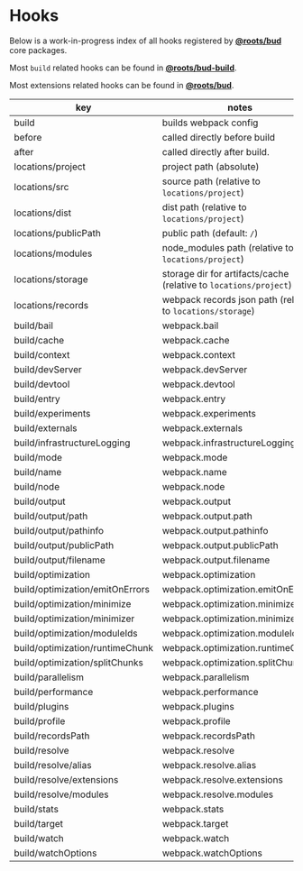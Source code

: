 # Hooks

Below is a work-in-progress index of all hooks registered by [**@roots/bud**](https://github.com/roots/bud/tree/stable/packages/@roots/bud) core packages.

Most `build` related hooks can be found in [**@roots/bud-build**](https://github.com/roots/bud/tree/stable/packages/@roots/bud-build).

Most extensions related hooks can be found in [**@roots/bud**](https://github.com/roots/bud/tree/stable/packages/@roots/bud).

| key                             | notes                                                             |
| ------------------------------- | ----------------------------------------------------------------- |
| build                           | builds webpack config                                             |
| before                          | called directly before build                                      |
| after                           | called directly after build.                                      |
| locations/project               | project path (absolute)                                           |
| locations/src                   | source path (relative to `locations/project`)                     |
| locations/dist                  | dist path (relative to `locations/project`)                       |
| locations/publicPath            | public path (default: `/`)                                        |
| locations/modules               | node_modules path (relative to `locations/project`)               |
| locations/storage               | storage dir for artifacts/cache (relative to `locations/project`) |
| locations/records               | webpack records json path (relative to `locations/storage`)       |
| build/bail                      | webpack.bail                                                      |
| build/cache                     | webpack.cache                                                     |
| build/context                   | webpack.context                                                   |
| build/devServer                 | webpack.devServer                                                 |
| build/devtool                   | webpack.devtool                                                   |
| build/entry                     | webpack.entry                                                     |
| build/experiments               | webpack.experiments                                               |
| build/externals                 | webpack.externals                                                 |
| build/infrastructureLogging     | webpack.infrastructureLogging                                     |
| build/mode                      | webpack.mode                                                      |
| build/name                      | webpack.name                                                      |
| build/node                      | webpack.node                                                      |
| build/output                    | webpack.output                                                    |
| build/output/path               | webpack.output.path                                               |
| build/output/pathinfo           | webpack.output.pathinfo                                           |
| build/output/publicPath         | webpack.output.publicPath                                         |
| build/output/filename           | webpack.output.filename                                           |
| build/optimization              | webpack.optimization                                              |
| build/optimization/emitOnErrors | webpack.optimization.emitOnErrors                                 |
| build/optimization/minimize     | webpack.optimization.minimize                                     |
| build/optimization/minimizer    | webpack.optimization.minimizer                                    |
| build/optimization/moduleIds    | webpack.optimization.moduleIds                                    |
| build/optimization/runtimeChunk | webpack.optimization.runtimeChunk                                 |
| build/optimization/splitChunks  | webpack.optimization.splitChunks                                  |
| build/parallelism               | webpack.parallelism                                               |
| build/performance               | webpack.performance                                               |
| build/plugins                   | webpack.plugins                                                   |
| build/profile                   | webpack.profile                                                   |
| build/recordsPath               | webpack.recordsPath                                               |
| build/resolve                   | webpack.resolve                                                   |
| build/resolve/alias             | webpack.resolve.alias                                             |
| build/resolve/extensions        | webpack.resolve.extensions                                        |
| build/resolve/modules           | webpack.resolve.modules                                           |
| build/stats                     | webpack.stats                                                     |
| build/target                    | webpack.target                                                    |
| build/watch                     | webpack.watch                                                     |
| build/watchOptions              | webpack.watchOptions                                              |
